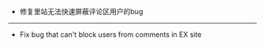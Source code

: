 - 修复里站无法快速屏蔽评论区用户的bug

--------------------

- Fix bug that can't block users from comments in EX site